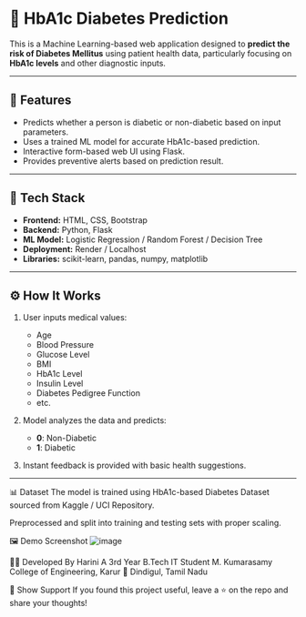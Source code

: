 # 🧬 HbA1c Diabetes Prediction

This is a Machine Learning-based web application designed to **predict the risk of Diabetes Mellitus** using patient health data, particularly focusing on **HbA1c levels** and other diagnostic inputs.



---

## 📌 Features

- Predicts whether a person is diabetic or non-diabetic based on input parameters.
- Uses a trained ML model for accurate HbA1c-based prediction.
- Interactive form-based web UI using Flask.
- Provides preventive alerts based on prediction result.

---

## 🧠 Tech Stack

- **Frontend:** HTML, CSS, Bootstrap  
- **Backend:** Python, Flask  
- **ML Model:** Logistic Regression / Random Forest / Decision Tree  
- **Deployment:** Render / Localhost  
- **Libraries:** scikit-learn, pandas, numpy, matplotlib

---

## ⚙️ How It Works

1. User inputs medical values:
   - Age
   - Blood Pressure
   - Glucose Level
   - BMI
   - HbA1c Level
   - Insulin Level
   - Diabetes Pedigree Function
   - etc.

2. Model analyzes the data and predicts:
   - **0**: Non-Diabetic  
   - **1**: Diabetic

3. Instant feedback is provided with basic health suggestions.

---
📊 Dataset
The model is trained using HbA1c-based Diabetes Dataset sourced from Kaggle / UCI Repository.

Preprocessed and split into training and testing sets with proper scaling.

🖼️ Demo Screenshot
![image](https://github.com/user-attachments/assets/116a9a41-52b9-4163-b0ed-c792c41b7e3b)



🧑‍💻 Developed By
Harini A
3rd Year B.Tech IT Student
M. Kumarasamy College of Engineering, Karur
📍 Dindigul, Tamil Nadu

🌟 Show Support
If you found this project useful, leave a ⭐ on the repo and share your thoughts!

